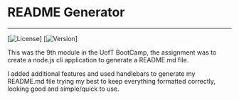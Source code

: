 # README Generator
---
[![License](https://img.shields.io/badge/License-MIT-yellow.svg)] [![Version](https://img.shields.io/badge/Version-2.0.0-blue.svg)]

This was the 9th module in the UofT BootCamp, the assignment was
to create a node.js cli application to generate a README.md file.

I added additional features and used handlebars to generate
my README.md file trying my best to keep everything formatted correctly,
looking good and simple/quick to use.
